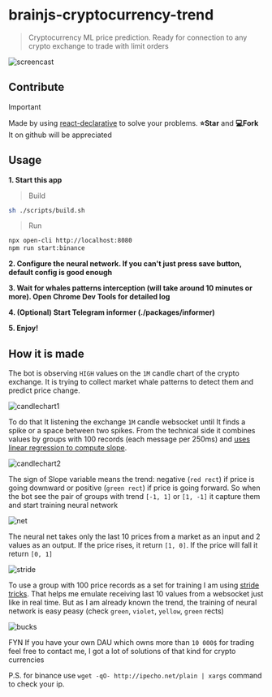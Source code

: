 # brainjs-cryptocurrency-trend

> Cryptocurrency ML price prediction. Ready for connection to any crypto exchange to trade with limit orders

![screencast](./docs/screencast.gif)

## Contribute

> [!IMPORTANT]
> Made by using [react-declarative](https://github.com/react-declarative/react-declarative) to solve your problems. **⭐Star** and **💻Fork** It on github will be appreciated

## Usage

**1. Start this app**

> Build

```bash
sh ./scripts/build.sh
```

> Run

```bash
npx open-cli http://localhost:8080
npm run start:binance
```

**2. Configure the neural network. If you can't just press save button, default config is good enough**

**3. Wait for whales patterns interception (will take around 10 minutes or more). Open Chrome Dev Tools for detailed log**

**4. (Optional) Start Telegram informer (./packages/informer)**

**5. Enjoy!**

## How it is made

The bot is observing `HIGH` values on the `1M` candle chart of the crypto exchange. It is trying to collect market whale patterns to detect them and predict price change.

![candlechart1](./docs/candlechart1.png)

To do that It listening the exchange `1M` candle websocket until It finds a spike or a space between two spikes. From the technical side it combines values by groups with 100 records (each message per 250ms) and [uses linear regression to compute slope](https://stackoverflow.com/questions/6195335/linear-regression-in-javascript).

![candlechart2](./docs/candlechart2.png)

The sign of Slope variable means the trend: negative (`red rect`) if price is going downward or positive (`green rect`) if price is going forward. So when the bot see the pair of groups with trend `[-1, 1]` or `[1, -1]` it capture them and start training neural network

![net](./docs/net.png)

The neural net takes only the last 10 prices from a market as an input and 2 values as an output. If the price rises, it  return `[1, 0]`. If the price will fall it return `[0, 1]`

![stride](./docs/stride.png)

To use a group with 100 price records as a set for training I am using [stride tricks](https://developers.google.com/machine-learning/practica/image-classification/convolutional-neural-networks). That helps me emulate receiving last 10 values from a websocket just like in real time. But as I am already known the trend, the training of neural network is easy peasy (check `green`, `violet`, `yellow`, `green` rects)

![bucks](./docs/bucks.png)

FYN If you have your own DAU which owns more than `10 000$` for trading feel free to contact me, I got a lot of solutions of that kind for crypto currencies

P.S. for binance use `wget -qO- http://ipecho.net/plain | xargs` command to check your ip.
